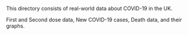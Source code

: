 This directory consists of real-world data about COVID-19 in the UK.

First and Second dose data, New COVID-19 cases, Death data, and their graphs.
